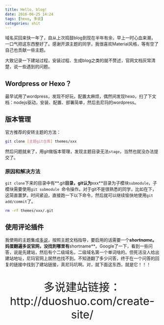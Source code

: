 ```yaml
---
title: Hello, blog!
date: 2016-06-25 14:24
tags: [hexo, 多说]
categories: shit
---
```

域名买回来快一年了，自从上次捣鼓blog到现在半年有余，早上一时心血来潮，一口气把这东西整好了。感谢开源主题的同学，我很喜欢Material风格，等有空了自己也贡献一些主题。

大致记录一下建站过程，安装过程、生成blog之类的就不赘述，官网文档灰常清楚，说一些遇到的问题。

## Wordpress or Hexo？

最早试用了wordpress，发现不好玩，配置太麻烦，偶然间发现hexo，扫了下文档：nodejs驱动，安装、配置、部署简单，然后去尼玛的wordpress。

## 版本管理
官方推荐的安转主题的方法：
```bash
git clone [主题git仓库] themes/xxx
```
然后问题就来了，用git做版本管理，发现主题目录无法`stage`，当然也就没办法提交了。

### 原因和解决方法
`git clone`下来的目录中有**.git**目录，git认为**xxx**目录为子模块`submodule`，子模块需要使用`git submodule `命令操作。对于git不是很熟悉的同学，比如在下，这简直噩梦。时间紧迫，直接跑一下以下命令，然后就可以继续愉快地使用`git add/commit`了。

```bash
rm -rf themes/xxx/.git
```

## 使用评论插件

我使用的主题集成[多说](http://duoshuo.com/)，按照主题文档指导，要启用的话需要一个***shortname*。妈蛋翻遍多说官网，没找到哪里有**shortname**。Google了一下，看到一些问答，说是先建站，然后有个二级域名，二级域名第一个单词啥的。但死活没人给出建站地址，尼玛官网上居然也找不到。不知道翻了多少问答，终于在一个问答的回复的链接中找到了建站链接，真尼玛坑啊。对，就下面这东西，就是它！！！

<p style="font-size: 36px;text-align:center">多说建站链接：http://duoshuo.com/create-site/</p>
